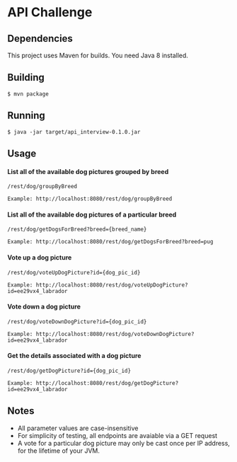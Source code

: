 # API Challenge

## Dependencies

This project uses Maven for builds.
You need Java 8 installed.

## Building

```
$ mvn package
```

## Running

```
$ java -jar target/api_interview-0.1.0.jar
```

## Usage
#### List all of the available dog pictures grouped by breed

```
/rest/dog/groupByBreed

Example: http://localhost:8080/rest/dog/groupByBreed
```

#### List all of the available dog pictures of a particular breed

```
/rest/dog/getDogsForBreed?breed={breed_name}

Example: http://localhost:8080/rest/dog/getDogsForBreed?breed=pug
```

#### Vote up a dog picture
```
/rest/dog/voteUpDogPicture?id={dog_pic_id}

Example: http://localhost:8080/rest/dog/voteUpDogPicture?id=ee29vx4_labrador
```

#### Vote down a dog picture
```
/rest/dog/voteDownDogPicture?id={dog_pic_id}

Example: http://localhost:8080/rest/dog/voteDownDogPicture?id=ee29vx4_labrador
```

#### Get the details associated with a dog picture
```
/rest/dog/getDogPicture?id={dog_pic_id}

Example: http://localhost:8080/rest/dog/getDogPicture?id=ee29vx4_labrador
````

## Notes
- All parameter values are case-insensitive
- For simplicity of testing, all endpoints are avaiable via a GET request
- A vote for a particular dog picture may only be cast once per IP address, for the lifetime of your JVM.
